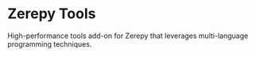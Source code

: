 # Zerepy Tools

High-performance tools add-on for Zerepy that leverages multi-language programming techniques.
